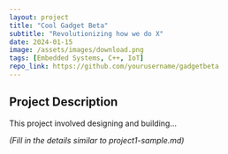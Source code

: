 ```yaml
---
layout: project
title: "Cool Gadget Beta"
subtitle: "Revolutionizing how we do X"
date: 2024-01-15
image: /assets/images/download.png
tags: [Embedded Systems, C++, IoT]
repo_link: https://github.com/yourusername/gadgetbeta
---
```


## Project Description

This project involved designing and building...

*(Fill in the details similar to project1-sample.md)*